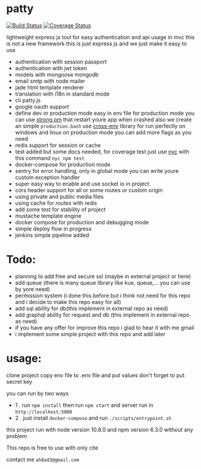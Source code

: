 # patty
[![Build Status](https://travis-ci.org/ah8ad3/patty.svg?branch=master)](https://travis-ci.org/ah8ad3/patty)
[![Coverage Status](https://coveralls.io/repos/github/ah8ad3/patty/badge.svg)](https://coveralls.io/github/ah8ad3/patty)

lightweight express js tool 
for easy authentication and api usage in mvc
this is not a new framework this is just express js and we just make it easy to use

- authentication with session passport
- authentication with jwt token
- models with mongoose mongodb 
- email smtp with node mailer
- jade html template renderer
- translation with i18n in standard mode
- cli patty.js
- google oauth support
- define dev or production mode easy in env file
for production mode you can use [strong pm](http://strong-pm.io/) that restart youre app when crashed
also we create an simple `production.bash` use [cross-env](https://www.npmjs.com/package/cross-env)
library for run perfectly on windows and linux on production mode
you can add more flags as you need
- redis support for session or cache
- test added but some docs needed, for coverage test just use [nyc](https://www.npmjs.com/package/nyc)
with this command `nyc npm test` 
- docker-compose for production mode
- sentry for error handling, only in global mode you can write youre custom exception handler
- super easy way to enable and use socket io in project
- cors header support for all or some routes or custom origin
- using private and public media files
- using cache for routes with redis
- add some test for stability of project
- mustache template engine
- docker compose for production and debugging mode
- simple deploy flow in progress
- jenkins simple pipeline added

# Todo:
- planning to add free and secure ssl (maybe in external project or here)
- add queue (there is many queue library like kue, queue,... you can use by yore need)
- permission system (i done this before but i think not need for this repo and i decide to make this repo easy for all)
- add sql ability for db(this implement in external repo as need)
- add graphql ability for request and db (this implement in external repo as need)
- if you have any offer for improve this repo i glad to hear it with me gmail
- i implement some simple project with this repo and add later 


# usage:
clone project copy env file to .env file and put values
don't forget to put secret key

you can run by two ways
 
- 1 . run `npm install` then run `npm start` and server run in `http://localhost:5000`
- 2 . just install `docker-compose` and run `./scripts/entrypoint.sh`

this project run with node version 10.8.0
and npm version 6.3.0 without any problem

This repo is free to use with only cite 

contact me `ah8ad3@gmail.com`
